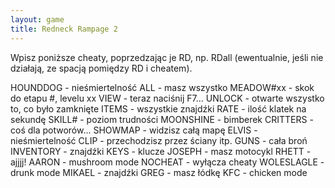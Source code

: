 ```yaml
---
layout: game
title: Redneck Rampage 2
---
```


Wpisz poniższe cheaty, poprzedzając je RD, np. RDall (ewentualnie, 
jeśli nie
działają, ze spacją pomiędzy RD i cheatem).

HOUNDDOG 	- nieśmiertelność
ALL 		- masz wszystko
MEADOW#xx 	- skok do etapu #, levelu xx
VIEW 		- teraz naciśnij F7...
UNLOCK 		- otwarte wszystko to, co było zamknięte
ITEMS 		- wszystkie znajdźki
RATE 		- ilość klatek na sekundę
SKILL# 		- poziom trudności
MOONSHINE 	- bimberek
CRITTERS 	- coś dla potworów...
SHOWMAP 	- widzisz całą mapę
ELVIS 		- nieśmiertelność
CLIP 		- przechodzisz przez ściany itp.
GUNS 		- cała broń
INVENTORY 	- znajdźki
KEYS 		- klucze
JOSEPH 		- masz motocykl
RHETT 		- ajjjj!
AARON 		- mushroom mode
NOCHEAT 	- wyłącza cheaty
WOLESLAGLE	- drunk mode
MIKAEL 		- znajdźki
GREG 		- masz łódkę
KFC 		- chicken mode
